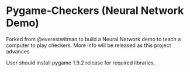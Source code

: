Pygame-Checkers (Neural Network Demo)
===============

Forked from @everestwitman to build a Neural Network demo to teach a computer to play checkers.
More info will be released as this project advances

User should install pygame 1.9.2 release for required libraries. 
